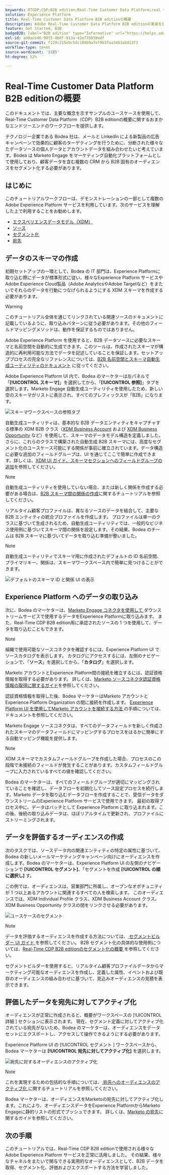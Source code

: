 ```yaml
---
keywords: RTCDP;CDP;B2B edition;Real-Time Customer Data Platform;real time customer data platform;real time cdp;b2b;cdp
solution: Experience Platform
title: Real-Time Customer Data Platform B2B editionの概要
description: Adobe Real-Time Customer Data Platform B2B editionの実装を設定する際の例として、次のサンプルシナリオを使用します。
feature: Get Started, B2B
badgeB2B: label="B2B edition" type="Informative" url="https://helpx.adobe.com/legal/product-descriptions/real-time-customer-data-platform-b2b-edition-prime-and-ultimate-packages.html newtab=true"
exl-id: ad9ace46-9915-4b8f-913a-42e735859edf
source-git-commit: f129c215ebc5dc169b9a7ef9b3faa3463ab413f3
workflow-type: tm+mt
source-wordcount: '1185'
ht-degree: 52%

---
```


# Real-Time Customer Data Platform B2B editionの概要

このドキュメントでは、主要な概念を示すサンプルのユースケースを使用して、Real-Time Customer Data Platform（CDP）B2B editionの概要に関するおまかなエンドツーエンドのワークフローを提供します。

テクノロジー企業である Bodea 社は、メールと LinkedIn による新製品の広告キャンペーンで効果的に顧客のターゲティングを行うために、分断された様々なたデータソースの個人データとアカウントデータを組み合わせたいと考えています。Bodea は Marketo Engage をマーケティング自動化プラットフォームとして使用しており、顧客データを含む複数の CRM から B2B 固有のオーディエンスをセグメント化する必要があります。

## はじめに

このチュートリアルワークフローは、デモンストレーションの一部として複数の Adobe Experience Platform サービスを利用しています。次のサービスを理解した上で利用することをお勧めします。

- [エクスペリエンスデータモデル（XDM）](../xdm/home.md)
- [ソース](../sources/home.md)
- [セグメント化](../segmentation/home.md)
- [宛先](../destinations/home.md)

## データのスキーマの作成

初期セットアップの一環として、Bodea の IT 部門は、Experience Platformに取り込む際にデータが標準形式に従い、様々なExperience Platform サービスやAdobe Experience Cloud製品（Adobe AnalyticsやAdobe Targetなど）をまたいでそれらのデータを行動につなげられるようにする XDM スキーマを作成する必要があります。

>[!WARNING]
>
>このチュートリアル全体を通じてリンクされている関連ソースのドキュメントに記載しているように、取り込みパターンに従う必要があります。その他のフィールドマッピングメソッドは、動作を保証するものではありません。

Adobe Experience Platform を使用すると、B2B データソースに必要なスキーマと名前空間を自動的に生成できます。このツールは、作成されたスキーマが構造的に再利用可能な方法でデータを記述していることを保証します。セットアッププロセスの完全なリファレンスについては、[B2B 名前空間とスキーマ自動生成ユーティリティのドキュメント](../sources/connectors/adobe-applications/marketo/marketo-namespaces.md) に従ってください。

Adobe Experience Platform UI 内で、Bodea のマーケターは左パネルで「**[!UICONTROL スキーマ]**」を選択してから、「**[!UICONTROL 参照]**」タブを選択します。Marketo Engage 自動生成ユーティリティを使用したため、新しい空のスキーマがリストに表示され、すべてのプレフィックスが「B2B」になります。

![スキーマワークスペースの参照タブ](./assets/b2b-tutorial/empty-b2b-schemas.png)

自動生成ユーティリティは、基本的な B2B データエンティティをキャプチャする標準の XDM B2B クラス（[XDM Business Account](../xdm/classes/b2b/business-account.md) および [XDM Business Opportunity](../xdm/classes/b2b/business-opportunity.md) など）を使用して、スキーマのデータモデル構造を定義しました。さらに、これらのクラスで構築された自動生成 B2B スキーマには、高度なセグメント化のユースケース可能にする関係が事前に確立されています。データ構造に必要な追加のフィールドグループは、UI を通じてここで簡単に作成できます。詳しくは、[XDM UI ガイド、スキーマセクションへのフィールドグループの追加](../xdm/ui/resources/schemas.md#add-field-groups)を参照してください。

>[!NOTE]
> 
>自動生成ユーティリティを使用していない場合、または新しく関係を作成する必要がある場合は、[B2B スキーマ間の関係の作成](../xdm/tutorials/relationship-b2b.md)に関するチュートリアルを参照してください。

リアルタイム顧客プロファイルは、異なるソースのデータを結合して、主要な B2B エンティティの統合プロファイルを作成します。 プロファイルは単一のクラスに基づいて生成されるため、自動生成ユーティリティでは、一般的なビジネス使用例に基づいてスキーマ間の関係を設定します。その結果、Bodea のチームは B2B スキーマに基づいてデータを取り込む準備が整いました。

>[!NOTE]
> 
>自動生成ユーティリティでスキーマ用に作成されたデフォルトの ID 名前空間、プライマリキー、関係は、スキーマワークスペース内で簡単に見つけることができます。
>
>![デフォルトのスキーマ ID と関係 UI の表示](./assets/b2b-tutorial/schema-identity-relationship.png)

## Experience Platform へのデータの取り込み

次に、Bodea のマーケターは、[Marketo Engage コネクタを使用して ](../sources/connectors/adobe-applications/marketo/marketo.md) ダウンストリームサービスで使用するデータをExperience Platformに取り込みます。 また、Real-Time CDP B2B edition用に承認されたソースの 1 つを使用して、データを取り込むこともできます。

>[!NOTE]
> 
>組織で使用可能なソースコネクタを確認するには、Experience Platform UI でソースカタログを表示します。 カタログにアクセスするには、左側のナビゲーションで、「**ソース**」を選択してから、「**カタログ**」を選択します。

Marketo アカウントとExperience Platform間の接続を確立するには、認証資格情報を取得する必要があります。 詳しくは、[Marketo ソースコネクタ認証資格情報の取得に関するガイド](../sources/connectors/adobe-applications/marketo/marketo-auth.md)を参照してください。

認証資格情報を取得した後、Bodea マーケターはMarketo アカウントとExperience Platform Organization の間に接続を作成します。 [Experience Platform UI を使用してMarketo アカウントを接続する方法 ](../sources/tutorials/ui/create/adobe-applications/marketo.md) の手順については、ドキュメントを参照してください。

Marketo Engage ソースコネクタは、すべてのデータフィールドを新しく作成されたスキーマのデータフィールドにマッピングするプロセスをはるかに簡単にする自動マッピング機能を提供します。

>[!NOTE]
> 
>XDM スキーマでカスタムフィールドグループを作成した場合、プロセスのこの段階で未接続のフィールドが発生することがあります。カスタムフィールドグループに入力されているすべての値を確認してください。

Bodea のマーケターは、すべてのフィールドグループが適切にマッピングされていることを確認し、データフローを初期化してソース設定プロセスを続行します。Marketo データを取り込むデータフローを作成することで、受信データをダウンストリームのExperience Platform サービスで使用できます。 最初の取得プロセス中に、データはバッチとして Experience Platform に取り込まれます。この後、後続の取り込みデータは、ほぼリアルタイムで更新され、プロファイルにストリーミングされます。

## データを評価するオーディエンスの作成

次のタスクでは、ソースデータ内の関連エンティティの特定の属性に基づいて、Bodea の新しいメールマーケティングキャンペーン向けにオーディエンスを作成します。Bodea のマーケターは、Experience Platform UI の左側のナビゲーションで **[!UICONTROL セグメント]**、「セグメントを作成 **[!UICONTROL の順に選択し]** す。

この例では、オーディエンスは、営業部門に所属し、オープンなオポチュニティが 1 つ以上あるアカウントに関連するすべての人を検索します。 このオーディエンスでは、XDM Individual Profile クラス、XDM Business Account クラス、XDM Business Opportunity クラスの間をリンクさせる必要があります。

![ユースケースのセグメント](./assets/b2b-tutorial/use-case-segment.png)

>[!NOTE]
> 
>データを評価するオーディエンスを作成する方法については、[ セグメントビルダー UI ガイド ](../segmentation/ui/segment-builder.md) を参照してください。 B2B セグメント化の具体的な使用例については、[Real-Time CDP B2B editionのセグメント化の概要 ](./segmentation/b2b.md) を参照してください。

セグメントビルダーを使用すると、リアルタイム顧客プロファイルデータからマーケティング可能なオーディエンスを作成し、定義した属性、イベントおよび既存のオーディエンスの組み合わせに基づいて、見込みオーディエンスの見積を表示できます。

## 評価したデータを宛先に対してアクティブ化

オーディエンスが正常に作成されると、概要がワークスペースの [!UICONTROL  詳細 ] セクションに表示されます。 現在、セグメント定義に対してアクティブ化されている宛先がないため、Bodea のマーケターは、オーディエンスをデータセットにエクスポートし、アクセスして操作できるようにする必要があります。

Experience Platform UI の [!UICONTROL  セグメント ] ワークスペースから、Bodea マーケターは **[!UICONTROL 宛先に対してアクティブ化]** を選択します。

![ 宛先に対するオーディエンスのアクティブ化 ](./assets/b2b-tutorial/activate-to-destination.png)

>[!NOTE]
> 
>これを実現するための包括的な手順については、[ 宛先へのオーディエンスのアクティブ化 ](https://experienceleague.adobe.com/docs/marketo/using/product-docs/core-marketo-concepts/smart-lists-and-static-lists/static-lists/push-an-adobe-experience-cloud-segment-to-a-marketo-static-list.html?lang=ja) に関するチュートリアルを参照してください。

Bodea マーケターは、オーディエンスをMarketoの宛先に対してアクティブ化します。これにより、オーディエンスデータをExperience PlatformからMarketo Engageに静的リストの形式でプッシュできます。 詳しくは、[Marketo の宛先](https://experienceleague.adobe.com/docs/experience-platform/destinations/catalog/adobe/marketo-engage.html?lang=ja)に関するガイドを参照してください。

## 次の手順

このチュートリアルでは、Real-Time CDP B2B editionで使用される様々なAdobe Experience Platform サービスを正常に活用しました。 その結果、様々なチャネルをまたいで関与できる実用的なオーディエンスとして、B2B データを取得、セグメント化、評価およびエクスポートする方法を学習しました。

